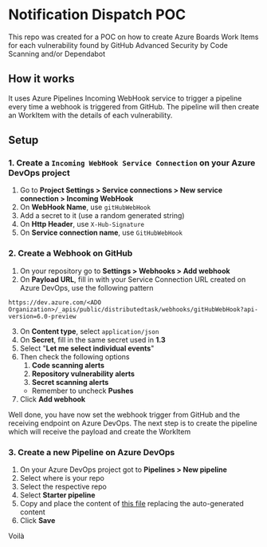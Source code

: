 # Notification Dispatch POC

This repo was created for a POC on how to create Azure Boards Work Items for each vulnerability found by GitHub Advanced Security by Code Scanning and/or Dependabot

## How it works

It uses Azure Pipelines Incoming WebHook service to trigger a pipeline every time a webhook is triggered from GitHub. The pipeline will then create an WorkItem with the details of each vulnerability.

## Setup

### 1. Create a `Incoming WebHook Service Connection` on your Azure DevOps project

1. Go to **Project Settings > Service connections > New service connection > Incoming WebHook**
2. On **WebHook Name**, use `gitHubWebHook`
3. Add a secret to it (use a random generated string)
4. On **Http Header**, use `X-Hub-Signature`
5. On **Service connection name**, use `GitHubWebHook`

### 2. Create a Webhook on GitHub

1. On your repository go to **Settings > Webhooks > Add webhook**
2. On **Payload URL**, fill in with your Service Connection URL created on Azure DevOps, use the following pattern 

```
https://dev.azure.com/<ADO Organization>/_apis/public/distributedtask/webhooks/gitHubWebHook?api-version=6.0-preview
```

3. On **Content type**, select `application/json`
4. On **Secret**, fill in the same secret used in **1.3**
5. Select "**Let me select individual events**"
6. Then check the following options
   1. **Code scanning alerts**
   2. **Repository vulnerability alerts**
   3. **Secret scanning alerts**
   * Remember to uncheck **Pushes**
7. Click **Add webhook**

Well done, you have now set the webhook trigger from GitHub and the receiving endpoint on Azure DevOps. The next step is to create the pipeline which will receive the payload and create the WorkItem

### 3. Create a new Pipeline on Azure DevOps

1. On your Azure DevOps project got to **Pipelines > New pipeline**
2. Select where is your repo
3. Select the respective repo
4. Select **Starter pipeline**
5. Copy and place the content of [this file](https://github.com/colinsalmcorner/notification-dispatch-poc/blob/main/pipelines/webhook.yml) replacing the auto-generated content
6. Click **Save**

Voilà
